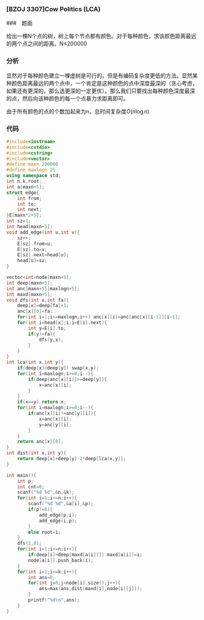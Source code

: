 ### [BZOJ 3307]Cow Politics (LCA)

###　题面

给出一棵N个点的树，树上每个节点都有颜色。对于每种颜色，求该颜色距离最远的两个点之间的距离。N≤200000

### 分析

显然对于每种颜色建立一棵虚树是可行的。但是有编码复杂度更低的方法。显然某种颜色距离最远的两个点中，一个肯定是这种颜色的点中深度最深的（贪心考虑，如果还有更深的，那么选更深的一定更优）。那么我们只要找出每种颜色深度最深的点，然后向该种颜色的每一个点暴力求距离即可。

由于所有颜色的点的个数加起来为n，总时间复杂度$O(n\log n)$

### 代码

```cpp
#include<iostream>
#include<cstdio>
#include<cstring>
#include<vector>
#define maxn 200000
#define maxlogn 25
using namespace std;
int n,k,root;
int a[maxn+5];
struct edge{
	int from;
	int to;
	int next;
}E[maxn*2+5];
int sz=1;
int head[maxn+5];
void add_edge(int u,int v){
	sz++;
	E[sz].from=u;
	E[sz].to=v;
	E[sz].next=head[u];
	head[u]=sz;
}

vector<int>node[maxn+5];
int deep[maxn+5];
int anc[maxn+5][maxlogn+5];
int maxd[maxn+5];
void dfs(int x,int fa){
	deep[x]=deep[fa]+1;
	anc[x][0]=fa;
	for(int i=1;i<=maxlogn;i++) anc[x][i]=anc[anc[x][i-1]][i-1];
	for(int i=head[x];i;i=E[i].next){
		int y=E[i].to;
		if(y!=fa){
			dfs(y,x);
		}
	}
}
int lca(int x,int y){
	if(deep[x]<deep[y]) swap(x,y);
	for(int i=maxlogn;i>=0;i--){
		if(deep[anc[x][i]]>=deep[y]){
			x=anc[x][i];
		}
	}
	if(x==y) return x;
	for(int i=maxlogn;i>=0;i--){
		if(anc[x][i]!=anc[y][i]){
			x=anc[x][i];
			y=anc[y][i];
		}
	}
	return anc[x][0];
}
int dist(int x,int y){
	return deep[x]+deep[y]-2*deep[lca(x,y)];
}

int main(){
	int p;
	int cnt=0;
	scanf("%d %d",&n,&k);
	for(int i=1;i<=n;i++){
		scanf("%d %d",&a[i],&p);
		if(p!=0){
			add_edge(p,i);
			add_edge(i,p);
		} 
		else root=i;
	}
	dfs(1,0);
	for(int i=1;i<=n;i++){
		if(deep[i]>deep[maxd[a[i]]]) maxd[a[i]]=i;
		node[a[i]].push_back(i);
	}
	for(int i=1;i<=k;i++){
		int ans=0;
		for(int j=0;j<node[i].size();j++){
			ans=max(ans,dist(maxd[i],node[i][j]));
		}
		printf("%d\n",ans);
	}
} 
```



